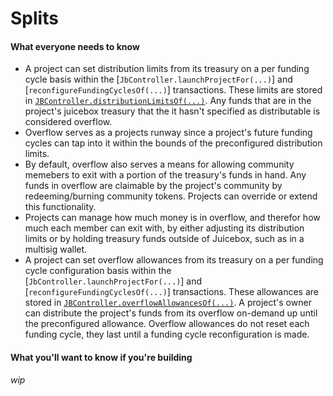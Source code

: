 # Splits

#### What everyone needs to know

* A project can set distribution limits from its treasury on a per funding cycle basis within the [`JbController.launchProjectFor(...)`] and [`reconfigureFundingCyclesOf(...)`] transactions. These limits are stored in [`JBController.distributionLimitsOf(...)`](). Any funds that are in the project's juicebox treasury that the it hasn't specified as distributable is considered overflow.
* Overflow serves as a projects runway since a project's future funding cycles can tap into it within the bounds of the preconfigured distribution limits. 
* By default, overflow also serves a means for allowing community memebers to exit with a portion of the treasury's funds in hand. Any funds in overflow are claimable by the project's community by redeeming/burning community tokens. Projects can override or extend this functionality.
* Projects can manage how much money is in overflow, and therefor how much each member can exit with, by either adjusting its distribution limits or by holding treasury funds outside of Juicebox, such as in a multisig wallet.
* A project can set overflow allowances from its treasury on a per funding cycle configuration basis within the [`JbController.launchProjectFor(...)`] and [`reconfigureFundingCyclesOf(...)`] transactions. These allowances are stored in [`JBController.overflowAllowancesOf(...)`](). A project's owner can distribute the project's funds from its overflow on-demand up until the preconfigured allowance. Overflow allowances do not reset each funding cycle, they last until a funding cycle reconfiguration is made. 

#### What you'll want to know if you're building

_wip_